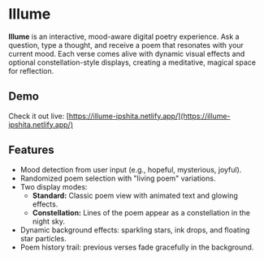 # Illume 

**Illume** is an interactive, mood-aware digital poetry experience. Ask a question, type a thought, and receive a poem that resonates with your current mood. Each verse comes alive with dynamic visual effects and optional constellation-style displays, creating a meditative, magical space for reflection.  

## Demo
Check it out live: [https://illume-ipshita.netlify.app/](https://illume-ipshita.netlify.app/)  

## Features
- Mood detection from user input (e.g., hopeful, mysterious, joyful).  
- Randomized poem selection with "living poem" variations.  
- Two display modes:  
  - **Standard:** Classic poem view with animated text and glowing effects.  
  - **Constellation:** Lines of the poem appear as a constellation in the night sky.  
- Dynamic background effects: sparkling stars, ink drops, and floating star particles.  
- Poem history trail: previous verses fade gracefully in the background.  
